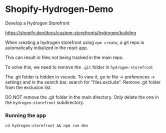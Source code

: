 # Shopify-Hydrogen-Demo
Develop a Hydrogen Storefront

https://shopify.dev/docs/custom-storefronts/hydrogen/building

When creating a hydrogen storefront using `npm create`, a git repo is automatically initialized in the react app. 

This can result in files not being tracked in the main repo. 

To solve this, we need to remove the `.git` folder in `hydrogen-storefront`

The .git folder is hidden in vscode. To view it, go to file -> preferences -> settings and in the search bar, search for "files.exclude". Remove .git folder from the exclusion list. 

DO NOT remove the .git folder in the main directory. Only delete the one in the `hydrogen-storefront` subdirectory. 

### Running the app
```
cd hydrogen-storefront && npm run dev
```